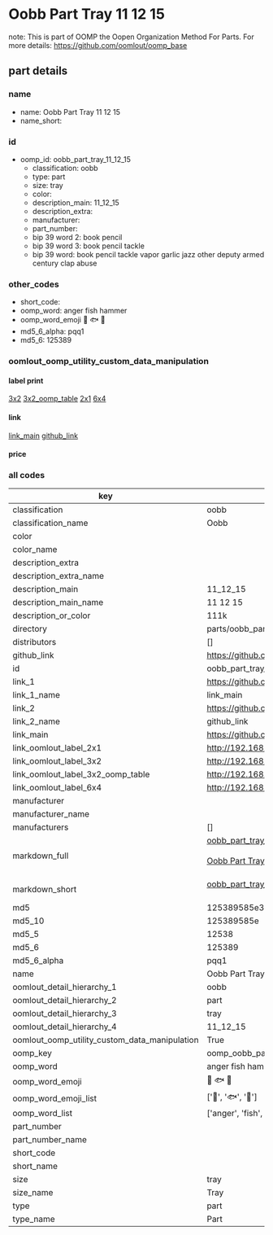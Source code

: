 # Oobb Part Tray 11 12 15  

note: This is part of OOMP the Oopen Organization Method For Parts. For more details: https://github.com/oomlout/oomp_base

##  part details





### name
* name: Oobb Part Tray 11 12 15
* name_short: 
### id
* oomp_id: oobb_part_tray_11_12_15
  * classification: oobb
  * type: part
  * size: tray
  * color: 
  * description_main: 11_12_15
  * description_extra: 
  * manufacturer: 
  * part_number: 
  * bip 39 word 2: book pencil
  * bip 39 word 3: book pencil tackle
  * bip 39 word: book pencil tackle vapor garlic jazz other deputy armed century clap abuse

### other_codes
* short_code: 
* oomp_word: anger fish hammer
* oomp_word_emoji :anger: :fish: :hammer:
* md5_6_alpha: pqq1
* md5_6: 125389






### oomlout_oomp_utility_custom_data_manipulation
#### label print
[3x2](http://192.168.1.245:1112/?label=oomp%20pqq1)
[3x2_oomp_table](http://192.168.1.107:1112/?label=oomp%20pqq1)
[2x1](http://192.168.1.242:1112/?label=oomp%20pqq1)
[6x4](http://192.168.1.55:1112/?label=oomp%20pqq1)    

#### link

[link_main](https://github.com/oomlout/oomlout_oomp_current_version_messy/tree/main/parts/oobb_part_tray_11_12_15) [github_link](https://github.com/oomlout/oomlout_oomp_part_src/tree/main/parts/oobb_part_tray_11_12_15)                             

#### price







### all codes 
| key | value |  
| --- | --- |  
| classification | oobb |  
| classification_name | Oobb |  
| color |  |  
| color_name |  |  
| description_extra |  |  
| description_extra_name |  |  
| description_main | 11_12_15 |  
| description_main_name | 11 12 15 |  
| description_or_color | 111k |  
| directory | parts/oobb_part_tray_11_12_15 |  
| distributors | [] |  
| github_link | https://github.com/oomlout/oomlout_oomp_part_src/tree/main/parts/oobb_part_tray_11_12_15 |  
| id | oobb_part_tray_11_12_15 |  
| link_1 | https://github.com/oomlout/oomlout_oomp_current_version_messy/tree/main/parts/oobb_part_tray_11_12_15 |  
| link_1_name | link_main |  
| link_2 | https://github.com/oomlout/oomlout_oomp_part_src/tree/main/parts/oobb_part_tray_11_12_15 |  
| link_2_name | github_link |  
| link_main | https://github.com/oomlout/oomlout_oomp_current_version_messy/tree/main/parts/oobb_part_tray_11_12_15 |  
| link_oomlout_label_2x1 | http://192.168.1.242:1112/?label=oomp%20pqq1 |  
| link_oomlout_label_3x2 | http://192.168.1.245:1112/?label=oomp%20pqq1 |  
| link_oomlout_label_3x2_oomp_table | http://192.168.1.107:1112/?label=oomp%20pqq1 |  
| link_oomlout_label_6x4 | http://192.168.1.55:1112/?label=oomp%20pqq1 |  
| manufacturer |  |  
| manufacturer_name |  |  
| manufacturers | [] |  
| markdown_full | [oobb_part_tray_11_12_15](https://github.com/oomlout/oomlout_oomp_current_version_messy/tree/main/parts/oobb_part_tray_11_12_15)<br>[](https://github.com/oomlout/oomlout_oomp_current_version_messy/tree/main/parts/oobb_part_tray_11_12_15)<br>[Oobb Part Tray 11 12 15](https://github.com/oomlout/oomlout_oomp_current_version_messy/tree/main/parts/oobb_part_tray_11_12_15)<br><br> |  
| markdown_short | [oobb_part_tray_11_12_15](https://github.com/oomlout/oomlout_oomp_current_version_messy/tree/main/parts/oobb_part_tray_11_12_15)<br><br> |  
| md5 | 125389585e3b53a1ddafef17ba28a8cc |  
| md5_10 | 125389585e |  
| md5_5 | 12538 |  
| md5_6 | 125389 |  
| md5_6_alpha | pqq1 |  
| name | Oobb Part Tray 11 12 15 |  
| oomlout_detail_hierarchy_1 | oobb |  
| oomlout_detail_hierarchy_2 | part |  
| oomlout_detail_hierarchy_3 | tray |  
| oomlout_detail_hierarchy_4 | 11_12_15 |  
| oomlout_oomp_utility_custom_data_manipulation | True |  
| oomp_key | oomp_oobb_part_tray_11_12_15 |  
| oomp_word | anger fish hammer |  
| oomp_word_emoji | :anger: :fish: :hammer: |  
| oomp_word_emoji_list | [':anger:', ':fish:', ':hammer:'] |  
| oomp_word_list | ['anger', 'fish', 'hammer'] |  
| part_number |  |  
| part_number_name |  |  
| short_code |  |  
| short_name |  |  
| size | tray |  
| size_name | Tray |  
| type | part |  
| type_name | Part |  
